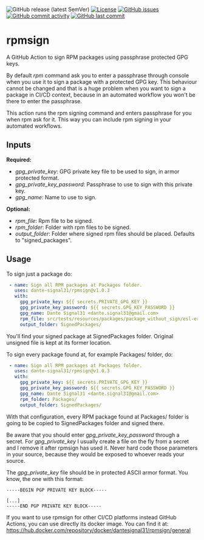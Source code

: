 ![GitHub release (latest SemVer)](https://img.shields.io/github/v/release/dante-signal31/rpmsign)
[![License](https://img.shields.io/badge/License-BSD%203--Clause-blue.svg)](https://opensource.org/licenses/BSD-3-Clause)
[![GitHub issues](https://img.shields.io/github/issues/dante-signal31/rpmsign)](https://github.com/dante-signal31/rpmsign/issues)
[![GitHub commit activity](https://img.shields.io/github/commit-activity/y/dante-signal31/rpmsign)](https://github.com/dante-signal31/rpmsign/commits/main)
[![GitHub last commit](https://img.shields.io/github/last-commit/dante-signal31/rpmsign)](https://github.com/dante-signal31/rpmsign/commits/main)

# rpmsign

A GitHub Action to sign RPM packages using passphrase protected GPG keys.

By default *rpm* command ask you to enter a passphrase through console when
you use it to sign a package with a protected GPG key. This behaviour cannot 
be changed and that is a huge problem when you want to sign a package in CI/CD
context, because in an automated workflow you won't be there to enter the 
passphrase.

This action runs the rpm signing command and enters passphrase for 
you when rpm ask for it. This way you can include rpm signing in your
automated workflows.

## Inputs

**Required:**
* *gpg_private_key*: GPG private key file to be used to sign, in armor protected format.
* *gpg_private_key_password*: Passphrase to use to sign with this private key.
* *gpg_name*: Name to use to sign.

**Optional:**
* *rpm_file*: Rpm file to be signed.
* *rpm_folder*: Folder with rpm files to be signed.
* *output_folder*: Folder where signed rpm files should be placed. Defaults to "signed_packages".

## Usage
To sign just a package do:

```yaml
 - name: Sign all RPM packages at Packages folder.
   uses: dante-signal31/rpmsign@v1.0.3
   with:
     gpg_private_key: ${{ secrets.PRIVATE_GPG_KEY }}
     gpg_private_key_password: ${{ secrets.GPG_KEY_PASSWORD }}
     gpg_name: Dante Signal31 <dante.signal31@gmail.com>
     rpm_file: src/tests/resources/packages/package_without_sign/esl-erlang-compat-21.2.6-1.noarch.rpm
     output_folder: SignedPackages/
```
You'll find your signed package at SignedPackages folder. Original unsigned file is kept at its former location.

To sign every package found at, for example Packages/ folder, do:
```yaml
 - name: Sign all RPM packages at Packages folder.
   uses: dante-signal31/rpmsign@v1.0.3
   with:
     gpg_private_key: ${{ secrets.PRIVATE_GPG_KEY }}
     gpg_private_key_password: ${{ secrets.GPG_KEY_PASSWORD }}
     gpg_name: Dante Signal31 <dante.signal31@gmail.com>
     rpm_folder: Packages/
     output_folder: SignedPackages/
```
With that configuration, every RPM package found at Packages/ folder is going to be
copied to SignedPackages folder and signed there.

Be aware that you should enter *gpg_private_key_password* 
through a secret. For *gpg_private_key* I usually create a file on the fly from a secret and I remove it after rpmsign has used it. Never hard code those parameters in your source, because
they would be exposed to whoever reads your source.

The *gpg_private_key* file should be in protected ASCII armor format. You know,
the one with this format:
``` 
-----BEGIN PGP PRIVATE KEY BLOCK-----

[...]
-----END PGP PRIVATE KEY BLOCK-----
```

If you want to use rpmsign for other CI/CD platforms instead GitHub Actions, you can use directly
its docker image. You can find it at: https://hub.docker.com/repository/docker/dantesignal31/rpmsign/general
